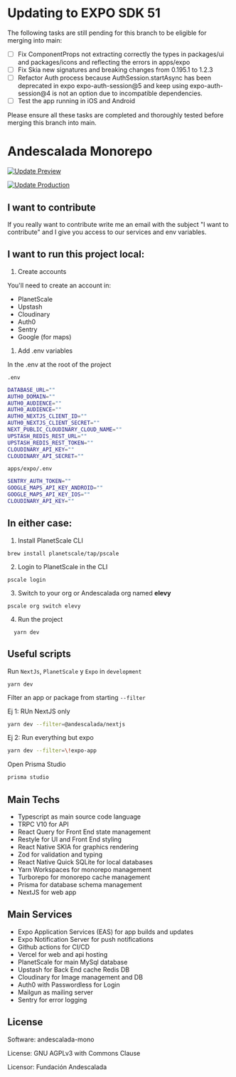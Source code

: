 # Updating to EXPO SDK 51

The following tasks are still pending for this branch to be eligible for merging into main:

- [ ] Fix ComponentProps not extracting correctly the types in packages/ui and packages/icons and reflecting the errors in apps/expo
- [ ] Fix Skia new signatures and breaking changes from 0.195.1 to 1.2.3
- [ ] Refactor Auth process because AuthSession.startAsync has been deprecated in expo expo-auth-session@5 and keep using expo-auth-session@4 is not an option due to incompatible dependencies.
- [ ] Test the app running in iOS and Android 

Please ensure all these tasks are completed and thoroughly tested before merging this branch into main.

# Andescalada Monorepo

[![Update Preview](https://github.com/Andescalada/andescalada-mono/actions/workflows/update-preview.yml/badge.svg?branch=main&event=deployment_status)](https://github.com/Andescalada/andescalada-mono/actions/workflows/update-preview.yml)

[![Update Production](https://github.com/Andescalada/andescalada-mono/actions/workflows/update-production.yml/badge.svg?branch=production&event=deployment_status)](https://github.com/Andescalada/andescalada-mono/actions/workflows/update-production.yml)

## I want to contribute

If you really want to contribute write me an email with the subject "I want to contribute" and I give you access to our services and env variables.

## I want to run this project local:

1. Create accounts

You'll need to create an account in: 
 - PlanetScale
 - Upstash 
 - Cloudinary
 - Auth0
 - Sentry
 - Google (for maps)
 

1. Add .env variables 

In the .env at the root of the project

`.env`
```bash
DATABASE_URL=""
AUTH0_DOMAIN=""
AUTH0_AUDIENCE=""
AUTH0_AUDIENCE=""
AUTH0_NEXTJS_CLIENT_ID=""
AUTH0_NEXTJS_CLIENT_SECRET=""
NEXT_PUBLIC_CLOUDINARY_CLOUD_NAME=""
UPSTASH_REDIS_REST_URL=""
UPSTASH_REDIS_REST_TOKEN=""
CLOUDINARY_API_KEY=""
CLOUDINARY_API_SECRET=""
```

`apps/expo/.env`
```bash
SENTRY_AUTH_TOKEN=""
GOOGLE_MAPS_API_KEY_ANDROID=""
GOOGLE_MAPS_API_KEY_IOS=""
CLOUDINARY_API_KEY=""
```




## In either case: 

1. Install PlanetScale CLI

```console
brew install planetscale/tap/pscale
```

2. Login to PlanetScale in the CLI

```
pscale login
```

3. Switch to your org or Andescalada org named **elevy**

```console
pscale org switch elevy
```

4. Run the project

```console
  yarn dev
```



## Useful scripts  

Run `NextJs`, `PlanetScale` y `Expo`  in `development`

```console
yarn dev 
```

Filter an app or package from starting `--filter`

Ej 1: RUn NextJS only
```bash
yarn dev --filter=@andescalada/nextjs
```

Ej 2: Run everything but expo
```bash
yarn dev --filter=\!expo-app
```

Open Prisma Studio
```bash 
prisma studio  
```



## Main Techs 

- Typescript as main source code language
- TRPC V10 for API
- React Query for Front End state management
- Restyle for UI and Front End styling
- React Native SKIA for graphics rendering
- Zod for validation and typing
- React Native Quick SQLite for local databases
- Yarn Workspaces for monorepo management
- Turborepo for monorepo cache management
- Prisma for database schema management
- NextJS for web app

## Main Services 
- Expo Application Services (EAS) for app builds and updates
- Expo Notification Server for push notifications
- Github actions for CI/CD
- Vercel for web and api hosting
- PlanetScale for main MySql database
- Upstash for Back End cache Redis DB
- Cloudinary for Image management and DB
- Auth0 with Passwordless for Login 
- Mailgun as mailing server
- Sentry for error logging

## License  

Software: andescalada-mono

License: GNU AGPLv3 with Commons Clause

Licensor: Fundación Andescalada